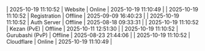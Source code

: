 | 2025-10-19 11:10:52 | Website | Online | 2025-10-19 11:10:49 |
| 2025-10-19 11:10:52 | Registration | Offline | 2025-09-09 16:40:23 |
| 2025-10-19 11:10:52 | Auth Server | Offline | 2025-08-18 09:33:31 |
| 2025-10-19 11:10:52 | Kezan (PvE) | Offline | 2025-10-11 12:51:30 |
| 2025-10-19 11:10:52 | Gurubashi (PvP) | Offline | 2025-08-23 21:44:06 |
| 2025-10-19 11:10:52 | Cloudflare | Online | 2025-10-19 11:10:49 |
